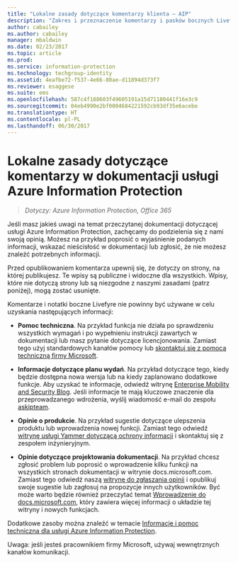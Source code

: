 ```yaml
---
title: "Lokalne zasady dotyczące komentarzy klienta — AIP"
description: "Zakres i przeznaczenie komentarzy i pasków bocznych Livefyre dla dokumentacji usługi Azure Information Protection."
author: cabailey
ms.author: cabailey
manager: mbaldwin
ms.date: 02/23/2017
ms.topic: article
ms.prod: 
ms.service: information-protection
ms.technology: techgroup-identity
ms.assetid: 4eafbe72-f537-4e66-80ae-d11894d373f7
ms.reviewer: esaggese
ms.suite: ems
ms.openlocfilehash: 587c4f188603f49605191a15d71180441f16e3c9
ms.sourcegitcommit: 04eb4990e2bf0004684221592cb93df35e6acebe
ms.translationtype: HT
ms.contentlocale: pl-PL
ms.lasthandoff: 06/30/2017
---
```

# <a name="house-rules-for-comments-on-the-azure-information-protection-documentation"></a>Lokalne zasady dotyczące komentarzy w dokumentacji usługi Azure Information Protection

>*Dotyczy: Azure Information Protection, Office 365*

Jeśli masz jakieś uwagi na temat przeczytanej dokumentacji dotyczącej usługi Azure Information Protection, zachęcamy do podzielenia się z nami swoją opinią. Możesz na przykład poprosić o wyjaśnienie podanych informacji, wskazać nieścisłość w dokumentacji lub zgłosić, że nie możesz znaleźć potrzebnych informacji. 

Przed opublikowaniem komentarza upewnij się, że dotyczy on strony, na której publikujesz. Te wpisy są publiczne i widoczne dla wszystkich. Wpisy, które nie dotyczą strony lub są niezgodne z naszymi zasadami (patrz poniżej), mogą zostać usunięte.
 
Komentarze i notatki boczne Livefyre nie powinny być używane w celu uzyskania następujących informacji:
 
- **Pomoc techniczna**. Na przykład funkcja nie działa po sprawdzeniu wszystkich wymagań i po wypełnieniu instrukcji zawartych w dokumentacji lub masz pytanie dotyczące licencjonowania. Zamiast tego użyj standardowych kanałów pomocy lub [skontaktuj się z pomocą techniczną firmy Microsoft](./get-started/information-support.md#to-contact-microsoft-support).

- **Informacje dotyczące planu wydań**. Na przykład dotyczące tego, kiedy będzie dostępna nowa wersja lub na kiedy zaplanowano dodatkowe funkcje. Aby uzyskać te informacje, odwiedź witrynę [Enterprise Mobility and Security Blog](https://blogs.technet.microsoft.com/enterprisemobility/?product=azure-information-protection,azure-rights-management-services). Jeśli informacje te mają kluczowe znaczenie dla przeprowadzanego wdrożenia, wyślij wiadomość e-mail do zespołu [askipteam](mailto:%20askipteam@microsoft.com).

- **Opinie o produkcie**. Na przykład sugestie dotyczące ulepszenia produktu lub wprowadzenia nowej funkcji. Zamiast tego odwiedź [witrynę usługi Yammer dotyczącą ochrony informacji](https://www.yammer.com/AskIPTeam) i skontaktuj się z zespołem inżynieryjnym.

- **Opinie dotyczące projektowania dokumentacji**. Na przykład chcesz zgłosić problem lub poprosić o wprowadzenie kilku funkcji na wszystkich stronach dokumentacji w witrynie docs.microsoft.com. Zamiast tego odwiedź naszą [witrynę do zgłaszania opinii](https://msdocs.uservoice.com/forums/364242-general-site-feedback) i opublikuj swoje sugestie lub zagłosuj na propozycje innych użytkowników. Być może warto będzie również przeczytać temat [Wprowadzenie do docs.microsoft.com](/teamblog/introducing-docs-microsoft-com/), który zawiera więcej informacji o układzie tej witryny i nowych funkcjach.

Dodatkowe zasoby można znaleźć w temacie [Informacje i pomoc techniczna dla usługi Azure Information Protection](./get-started/information-support.md). 

Uwaga: jeśli jesteś pracownikiem firmy Microsoft, używaj wewnętrznych kanałów komunikacji.

